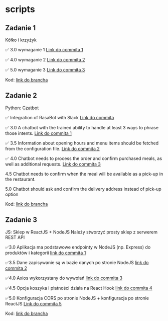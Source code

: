 # scripts

## Zadanie 1 ##
Kółko i krzyżyk

✅ 3.0 wymaganie 1 [Link do commita 1](https://github.com/yurenianastya/scripts/commit/0395e6dcb5a80088db1c0ea680ec75307da1e2e0)

✅ 4.0 wymaganie 2 [Link do commita 2](https://github.com/yurenianastya/scripts/commit/a7f55a568bc8d271aa7e55e3c9ff4c01d8b401da)

✅ 5.0 wymaganie 3 [Link do commita 3](https://github.com/yurenianastya/scripts/commit/514b3384199c904d36606a806a0167aaaf5e9298)

Kod: [link do brancha](https://github.com/yurenianastya/scripts/tree/tictactoe)

## Zadanie 2 ##
Python: Czatbot

✅ Integration of RasaBot with Slack [Link do commita](https://github.com/yurenianastya/scripts/blob/rasabot/bot/custom_channel/slack_integration.py)

✅ 3.0 A chatbot with the trained ability to handle at least 3 ways to phrase those intents. [Link do commita 1](https://github.com/yurenianastya/scripts/commit/9a339596aa0f1bac82ca02f08ad69fc5858202ba#diff-8b6e121fbc8e29b2b1dcc904ca461f8c643950005a3dff10a41cd9406ec2708f)

✅ 3.5 Information about opening hours and menu items should be fetched from the configuration file. [Link do commita 2](https://github.com/yurenianastya/scripts/commit/9a339596aa0f1bac82ca02f08ad69fc5858202ba#diff-1d7bbfbfe9cb43782971fc3c92d834053218e91055cebb93e07406473ced592a)

✅ 4.0 Chatbot needs to process the order and confirm purchased meals, as well as additional requests. [Link do commita 3](https://github.com/yurenianastya/scripts/commit/217d020662133189b78972d31a89ea54bf8647d4#diff-1d7bbfbfe9cb43782971fc3c92d834053218e91055cebb93e07406473ced592a)

4.5 Chatbot needs to confirm when the meal will be available as a pick-up in the restaurant.

5.0 Chatbot should ask and confirm the delivery address instead of pick-up option

Kod: [link do brancha](https://github.com/yurenianastya/scripts/tree/rasabot)

## Zadanie 3 ##
JS: Sklep w ReactJS + NodeJS
Należy stworzyć prosty sklep z serwerem REST API

✅3.0 Aplikacja ma podstawowe endpointy w NodeJS (np. Express) do produktów i kategorii [link do commita 1](https://github.com/yurenianastya/scripts/blob/js-shop/backend/routes/index.js)

✅3.5 Dane zapisywanie są w bazie danych po stronie NodeJS [link do commita 2](https://github.com/yurenianastya/scripts/blob/js-shop/backend/controller/controller.js)

✅4.0 Axios wykorzystany do wywołań [link do commita 3](https://github.com/yurenianastya/scripts/blob/js-shop/frontend/src/components/categories.jsx)

✅4.5 Opcja koszyka i płatności działa na React Hook [link do commita 4](https://github.com/yurenianastya/scripts/commit/a1ad8216a4ec0ab19a6709e39153cb252c967340#diff-70f9df16a6f4f090f5aaf25f69c9fb7cabb90f32969107f4e54a8a1e280d7237)

✅5.0 Konfiguracja CORS po stronie NodeJS + konfiguracja po stronie ReactJS [Link do commita 5](https://github.com/yurenianastya/scripts/blob/js-shop/backend/app.js)

Kod: [link do brancha](https://github.com/yurenianastya/scripts/tree/js-shop)
